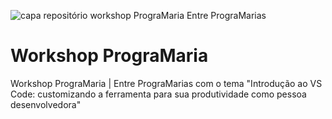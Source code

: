 ![capa repositório workshop PrograMaria Entre PrograMarias](https://www.anamaria.dev.br/workshop-programaria/entre-programarias.png)

# Workshop PrograMaria

Workshop PrograMaria | Entre PrograMarias com o tema "Introdução ao VS Code: customizando a ferramenta para sua produtividade como pessoa desenvolvedora"
